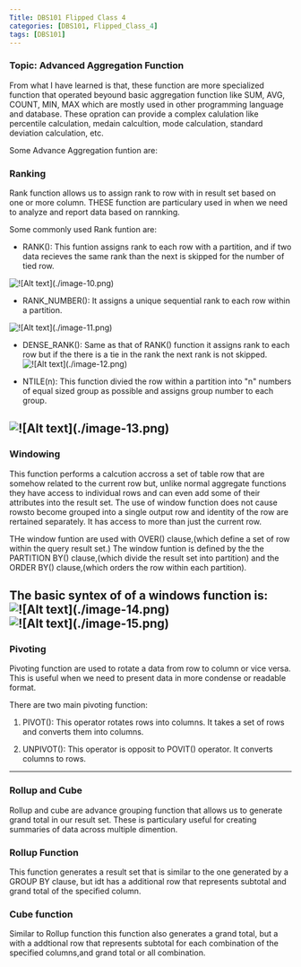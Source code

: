 ```yaml
---
Title: DBS101 Flipped Class 4
categories: [DBS101, Flipped_Class_4]
tags: [DBS101]
---
```


### Topic: Advanced Aggregation Function

From what I have learned is that, these function are more specialized function that operated beyound basic aggregation function like SUM, AVG, COUNT, MIN, MAX which are mostly used in other programming language and database. These opration can provide a complex calulation like percentile calculation, medain calcultion, mode calculation, standard deviation calculation, etc.

Some Advance Aggregation funtion are:

### Ranking

Rank function allows us to assign rank to row with in result set based on one or more column. THESE function are particulary used in when we need to analyze and report data based on rannking.

Some commonly used Rank funtion are:

- RANK(): This funtion assigns rank to each row with a partition, and if two data recieves the same rank than the next is skipped for the number of tied row.

![    !\[Alt text\](./image-10.png)](../assets/lib/image-10.png)

- RANK_NUMBER(): It assigns a unique sequential rank to each row within a partition.

![    !\[Alt text\](./image-11.png)](../assets/lib/image-11.png)

- DENSE_RANK(): Same as that of RANK() function it assigns rank to each row but if the there is a tie in the rank the next rank is not skipped.
   ![ !\[Alt text\](./image-12.png)](../assets/lib/image-12.png)

- NTILE(n): This function divied the row within a partition into "n" numbers of equal sized group as possible and assigns group number to each group.

![    !\[Alt text\](./image-13.png)](../assets/lib/image-13.png)
---

### Windowing

This function performs a calcution accross a set of table row that are somehow related to the current row  but, unlike normal aggregate functions they have access to individual rows and can even add some of their attributes into the result set. The use of window function does not cause rowsto become grouped into a single output row and identity of the row are rertained separately. It has access to more than just the current row.

THe window funtion are used with OVER() clause,(which define a set of row within the query result set.) The window funtion is defined by the the PARTITION BY() clause,(which divide  the result set into partition) and the ORDER BY() clause,(which orders the row within each partition).

The basic syntex of of a windows function is:
   ![ !\[Alt text\](./image-14.png)](../assets/lib/image-14.png)
  ![  !\[Alt text\](./image-15.png)](../assets/lib/image-15.png)
---

### Pivoting

Pivoting function are used to rotate a data from row to column or vice versa. This is useful when we need to present data in more condense or readable format.

There are two main pivoting function:

1. PIVOT(): This operator rotates rows into columns. It takes a set of rows and converts them into columns.

2. UNPIVOT(): This operator is opposit to POVIT() operator. It converts columns to rows.
---

### Rollup and Cube

Rollup and cube are advance grouping function that allows us to generate grand total in our result set. These is particulary useful for creating summaries of data across multiple dimention.

### Rollup Function 
This function generates a result set that is similar to the one generated by a GROUP BY clause, but idt has a additional row that represents subtotal and grand total of the specified column.

### Cube function
Similar to Rollup function this function also generates a grand total, but a with a addtional row that represents subtotal for each combination of the specified columns,and grand total or all combination.









    



